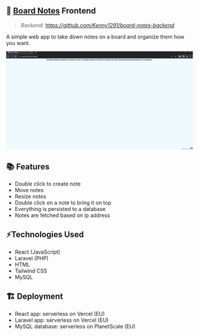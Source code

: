 ## 📝 [Board Notes](https://board-notes.vercel.app) Frontend
> *Backend: https://github.com/Kenny1291/board-notes-backend*

A simple web app to take down notes on a board and organize them how you want.

![](https://github.com/Kenny1291/readme-assets/blob/main/board-notes/board_notes_showcase.gif)

## 📚 Features
- Double click to create note
- Move notes
- Resize notes
- Double click on a note to bring it on top
- Everything is persisted to a database
- Notes are fetched based on ip address

## ⚡Technologies Used
- React (JavaScript)
- Laravel (PHP) 
- HTML
- Tailwind CSS
- MySQL

## 🏗️ Deployment
- React app: serverless on Vercel (EU)
- Laravel app: serverless on Vercel (EU)
- MySQL database: serverless on PlanetScale (EU)
